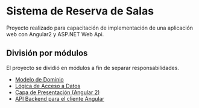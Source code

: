 # Sistema de Reserva de Salas

Proyecto realizado para capacitación de implementación de una aplicación web con Angular2 y ASP.NET Web Api.

## División por módulos

El proyecto se dividió en módulos a fin de separar responsabilidades.

* [Modelo de Dominio](../../tree/master/ReservaSalas)
* [Lógica de Acceso a Datos](../../tree/master/DataAccess)
* [Capa de Presentación (Angular 2)](../../tree/master/Angular)
* [API Backend para el cliente Angular](../../tree/master/WebApi)